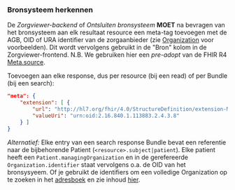 ### Bronsysteem herkennen

De *Zorgviewer-backend* of *Ontsluiten bronsysteem* **MOET** na bevragen van het bronsysteem aan elk resultaat resource een meta-tag toevoegen met de AGB, OID of URA identifier van de zorgaanbieder (zie [Organization](StructureDefinition-Organization.html) voor voorbeelden). Dit wordt vervolgens gebruikt in de "Bron" kolom in de Zorgviewer-frontend. N.B. We gebruiken hier een *pre-adopt* van de FHIR R4 [Meta.source](StructureDefinition-extension-Meta.source.html).

Toevoegen aan elke response, dus per resource (bij een read) of per Bundle (bij een search):
```json
"meta": {
    "extension": [ {
        "url": "http://hl7.org/fhir/4.0/StructureDefinition/extension-Meta.source",
        "valueUri": "urn:oid:2.16.840.1.113883.2.4.3.8"
    } ]
}
```

*Alternatief:* Elke entry van een search response Bundle bevat een referentie naar de bijbehorende Patient (``<resource>.subject|patient``). Elke patient heeft een ``Patient.managingOrganization`` en in de gerefereerde ``Organization.identifier`` staat vervolgens o.a. de OID van het bronsysyeem. Of je gebruikt de identifiers om een volledige Organization op te zoeken in het [adresboek](zorgviewer-services.html#adressering) en zie inhoud [hier](artifacts.html#zorgviewer-services-content).